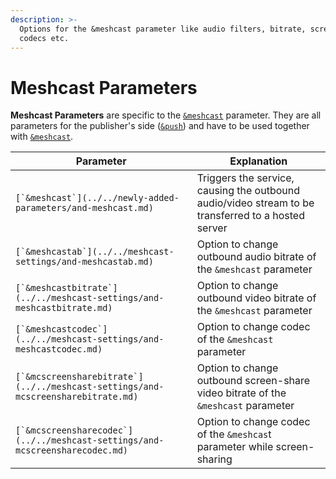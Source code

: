 ```yaml
---
description: >-
  Options for the &meshcast parameter like audio filters, bitrate, screen-share,
  codecs etc.
---
```


# Meshcast Parameters

**Meshcast Parameters** are specific to the [`&meshcast`](../../newly-added-parameters/and-meshcast.md) parameter. They are all parameters for the publisher's side ([`&push`](../setup-parameters/push.md)) and have to be used together with [`&meshcast`](../../newly-added-parameters/and-meshcast.md).

| Parameter                                                                          | Explanation                                                                                        |
| ---------------------------------------------------------------------------------- | -------------------------------------------------------------------------------------------------- |
| ``[`&meshcast`](../../newly-added-parameters/and-meshcast.md)``                    | Triggers the service, causing the outbound audio/video stream to be transferred to a hosted server |
| ``[`&meshcastab`](../../meshcast-settings/and-meshcastab.md)``                     | Option to change outbound audio bitrate of the `&meshcast` parameter                               |
| ``[`&meshcastbitrate`](../../meshcast-settings/and-meshcastbitrate.md)``           | Option to change outbound video bitrate of the `&meshcast` parameter                               |
| ``[`&meshcastcodec`](../../meshcast-settings/and-meshcastcodec.md)``               | Option to change codec of the `&meshcast` parameter                                                |
| ``[`&mcscreensharebitrate`](../../meshcast-settings/and-mcscreensharebitrate.md)`` | Option to change outbound screen-share video bitrate of the `&meshcast` parameter                  |
| ``[`&mcscreensharecodec`](../../meshcast-settings/and-mcscreensharecodec.md)``     | Option to change codec of the `&meshcas`t parameter while screen-sharing                           |
